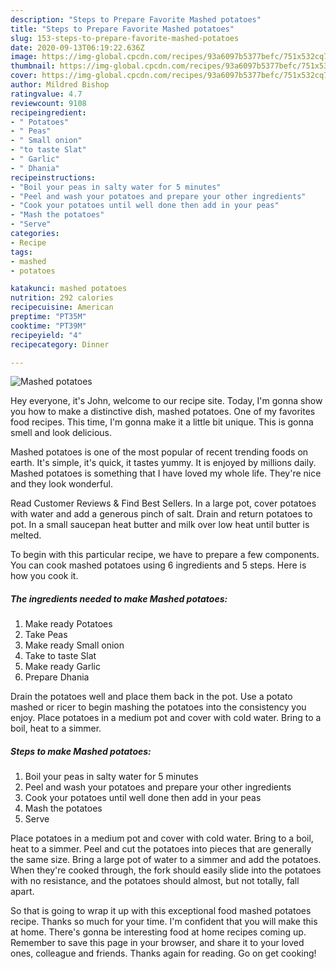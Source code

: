 ```yaml
---
description: "Steps to Prepare Favorite Mashed potatoes"
title: "Steps to Prepare Favorite Mashed potatoes"
slug: 153-steps-to-prepare-favorite-mashed-potatoes
date: 2020-09-13T06:19:22.636Z
image: https://img-global.cpcdn.com/recipes/93a6097b5377befc/751x532cq70/mashed-potatoes-recipe-main-photo.jpg
thumbnail: https://img-global.cpcdn.com/recipes/93a6097b5377befc/751x532cq70/mashed-potatoes-recipe-main-photo.jpg
cover: https://img-global.cpcdn.com/recipes/93a6097b5377befc/751x532cq70/mashed-potatoes-recipe-main-photo.jpg
author: Mildred Bishop
ratingvalue: 4.7
reviewcount: 9108
recipeingredient:
- " Potatoes"
- " Peas"
- " Small onion"
- "to taste Slat"
- " Garlic"
- " Dhania"
recipeinstructions:
- "Boil your peas in salty water for 5 minutes"
- "Peel and wash your potatoes and prepare your other ingredients"
- "Cook your potatoes until well done then add in your peas"
- "Mash the potatoes"
- "Serve"
categories:
- Recipe
tags:
- mashed
- potatoes

katakunci: mashed potatoes 
nutrition: 292 calories
recipecuisine: American
preptime: "PT35M"
cooktime: "PT39M"
recipeyield: "4"
recipecategory: Dinner

---
```



![Mashed potatoes](https://img-global.cpcdn.com/recipes/93a6097b5377befc/751x532cq70/mashed-potatoes-recipe-main-photo.jpg)

Hey everyone, it's John, welcome to our recipe site. Today, I'm gonna show you how to make a distinctive dish, mashed potatoes. One of my favorites food recipes. This time, I'm gonna make it a little bit unique. This is gonna smell and look delicious.

Mashed potatoes is one of the most popular of recent trending foods on earth. It's simple, it's quick, it tastes yummy. It is enjoyed by millions daily. Mashed potatoes is something that I have loved my whole life. They're nice and they look wonderful.

Read Customer Reviews &amp; Find Best Sellers. In a large pot, cover potatoes with water and add a generous pinch of salt. Drain and return potatoes to pot. In a small saucepan heat butter and milk over low heat until butter is melted.


To begin with this particular recipe, we have to prepare a few components. You can cook mashed potatoes using 6 ingredients and 5 steps. Here is how you cook it.

<!--inarticleads1-->

##### The ingredients needed to make Mashed potatoes:

1. Make ready  Potatoes
1. Take  Peas
1. Make ready  Small onion
1. Take to taste Slat
1. Make ready  Garlic
1. Prepare  Dhania


Drain the potatoes well and place them back in the pot. Use a potato mashed or ricer to begin mashing the potatoes into the consistency you enjoy. Place potatoes in a medium pot and cover with cold water. Bring to a boil, heat to a simmer. 

<!--inarticleads2-->

##### Steps to make Mashed potatoes:

1. Boil your peas in salty water for 5 minutes
1. Peel and wash your potatoes and prepare your other ingredients
1. Cook your potatoes until well done then add in your peas
1. Mash the potatoes
1. Serve


Place potatoes in a medium pot and cover with cold water. Bring to a boil, heat to a simmer. Peel and cut the potatoes into pieces that are generally the same size. Bring a large pot of water to a simmer and add the potatoes. When they&#39;re cooked through, the fork should easily slide into the potatoes with no resistance, and the potatoes should almost, but not totally, fall apart. 

So that is going to wrap it up with this exceptional food mashed potatoes recipe. Thanks so much for your time. I'm confident that you will make this at home. There's gonna be interesting food at home recipes coming up. Remember to save this page in your browser, and share it to your loved ones, colleague and friends. Thanks again for reading. Go on get cooking!
